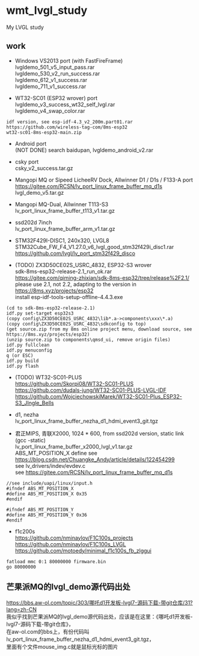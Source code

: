 # wmt_lvgl_study
My LVGL study

## work  
* Windows VS2013 port (with FastFireFrame)    
lvgldemo_501_v5_input_pass.rar  
lvgldemo_530_v2_run_success.rar  
lvgldemo_612_v1_success.rar  
lvgldemo_711_v1_success.rar  

* WT32-SC01 (ESP32 wrover) port  
lvgldemo_v3_success_wt32_self_lvgl.rar  
lvgldemo_v4_swap_color.rar  
```
idf version, see esp-idf-4.3_v2_200m.part01.rar  
https://github.com/wireless-tag-com/8ms-esp32    
wt32-sc01-8ms-esp32-main.zip  
```

* Android port  
(NOT DONE) search baidupan, lvgldemo_android_v2.rar  

* csky port  
csky_v2_success.tar.gz  

* Mangopi MQ or Sipeed LicheeRV Dock, Allwinner D1 / D1s / F133-A port  
https://gitee.com/RCSN/lv_port_linux_frame_buffer_mq_d1s  
lvgl_demo_v5.tar.gz  

* Mangopi MQ-Dual, Allwinner T113-S3  
lv_port_linux_frame_buffer_t113_v1.tar.gz  

* ssd202d 7inch    
lv_port_linux_frame_buffer_arm_v1.tar.gz  

* STM32F429I-DISC1, 240x320, LVGL8      
STM32Cube_FW_F4_V1.27.0_v6_lvgl_good_stm32f429i_disc1.rar  
https://github.com/lvgl/lv_port_stm32f429_disco  

* (TODO) ZX3D50CE02S_USRC_4832, ESP32-S3 wrover    
sdk-8ms-esp32-release-2.1_run_ok.rar  
https://gitee.com/qiming-zhixian/sdk-8ms-esp32/tree/release%2F2.1/  
please use 2.1, not 2.2, adapting to the version in https://8ms.xyz/projects/esp32  
install esp-idf-tools-setup-offline-4.4.3.exe  
```
(cd to sdk-8ms-esp32-release-2.1)  
idf.py set-target esp32s3  
(copy config\ZX3D50CE02S_USRC_4832\lib*.a->components\xxx\*.a)  
(copy config\ZX3D50CE02S_USRC_4832\sdkconfig to top)  
(get source.zip from my 8ms online project menu, download source, see https://8ms.xyz/projects/esp32)  
(unzip source.zip to components\qmsd_ui, remove origin files)  
idf.py fullclean  
idf.py menuconfig  
q (or ESC)  
idf.py build  
idf.py flash  
```

* (TODO) WT32-SC01-PLUS  
https://github.com/Skorpi08/WT32-SC01-PLUS  
https://github.com/dudals-jung/WT32-SC01-PLUS-LVGL-IDF  
https://github.com/WojciechowskiMarek/WT32-SC01-Plus_ESP32-S3_JIngle_Bells  

* d1, nezha    
lv_port_linux_frame_buffer_nezha_d1_hdmi_event3_git.tgz  

* 君正MIPS, 青联X2000, 1024 * 600, from ssd202d version, static link (gcc -static)    
lv_port_linux_frame_buffer_x2000_lvgl_v1.tar.gz  
ABS_MT_POSITION_X define see https://blog.csdn.net/Chuangke_Andy/article/details/122454299  
see lv_drivers/indev/evdev.c  
see https://gitee.com/RCSN/lv_port_linux_frame_buffer_mq_d1s  
```
//see include/uapi/linux/input.h
#ifndef ABS_MT_POSITION_X
#define ABS_MT_POSITION_X 0x35
#endif

#ifndef ABS_MT_POSITION_Y
#define ABS_MT_POSITION_Y 0x36
#endif
```

* f1c200s  
https://github.com/nminaylov/F1C100s_projects  
https://github.com/nminaylov/F1C100s_LVGL  
https://github.com/motoedy/minimal_f1c100s_fb_zlggui  
```
fatload mmc 0:1 80000000 firmware.bin  
go 80000000  
```

## 芒果派MQ的lvgl_demo源代码出处  
https://bbs.aw-ol.com/topic/303/哪吒d1开发板-lvgl7-源码下载-带git仓库/31?lang=zh-CN  
我似乎找到芒果派MQ的lvgl_demo源代码出处，应该是在这里：《哪吒d1开发板-lvgl7-源码下载-带git仓库》，  
在aw-ol.com的bbs上，有份代码叫lv_port_linux_frame_buffer_nezha_d1_hdmi_event3_git.tgz，  
里面有个文件mouse_img.c就是鼠标光标的图片  
